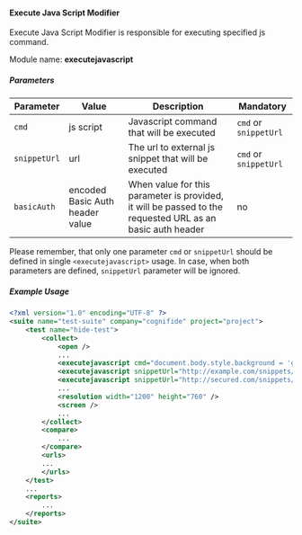 #### Execute Java Script Modifier

Execute Java Script Modifier is responsible for executing specified js command.

Module name: **executejavascript**

##### Parameters

| Parameter | Value | Description | Mandatory |
| --------- | ----- | ----------- | --------- |
| `cmd` | js script | Javascript command that will be executed | `cmd` or `snippetUrl` |
| `snippetUrl` | url | The url to external js snippet that will be executed | `cmd` or `snippetUrl` |
| `basicAuth` | encoded Basic Auth header value | When value for this parameter is provided, it will be passed to the requested URL as an basic auth header | no |

Please remember, that only one parameter `cmd` or `snippetUrl` should be defined in single `<executejavascript>` usage.
In case, when both parameters are defined, `snippetUrl` parameter will be ignored.

##### Example Usage

```xml
<?xml version="1.0" encoding="UTF-8" ?>
<suite name="test-suite" company="cognifide" project="project">
    <test name="hide-test">
        <collect>
            <open />
            ...
            <executejavascript cmd="document.body.style.background = 'green';" />
            <executejavascript snippetUrl="http://example.com/snippets/my-aet-snippet.js" />
            <executejavascript snippetUrl="http://secured.com/snippets/other-aet-snippet.js" basicAuth="emVuT2FyZXVuOnozbkdAckQZbiE="/>
            ...
            <resolution width="1200" height="760" />
            <screen />
            ...
        </collect>
        <compare>
            ...
        </compare>
        <urls>
        ...
        </urls>
    </test>
    ...
    <reports>
        ...
    </reports>
</suite>
```
